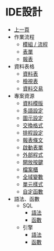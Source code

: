 # IDE設計
* [上一頁](../README.md)
* 作業流程
    * [模組 / 流程]()
    * [表單](FORM/README.md)
    * [報表]()
* 資料表格
    * [資料表](Physical)
    * [檢視表](Logical)
    * [資料交易](Positing)
* 專案資源
    * [資料模版](Commodule)
    * [多語設定](Multilingual)
    * [圖示設定](Icon)
    * [交換格式](Exformat)
    * [排程設定](Schedule)
    * [報表條文](Clause)
    * [啟動表單](StartupForm)
    * [外部程式](ExternalProgram)
    * [開放按鍵](ExternalCallButton)
    * [檔案櫃](FileCabinet)
    * [全域變數](GlobalVariable)
    * [單元樣式](UnitStyle)
    * [自定函數](CustomFunction)
* 語法、函數
    * SQL    
        * [語法]()
        * [函數]()
    * 引擎
        * [語法](syntax_engine.md)
        * [函數]()